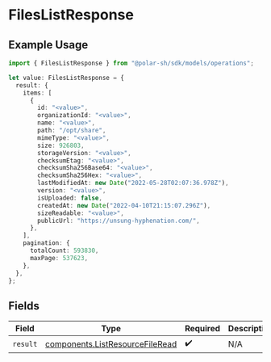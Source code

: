 # FilesListResponse

## Example Usage

```typescript
import { FilesListResponse } from "@polar-sh/sdk/models/operations";

let value: FilesListResponse = {
  result: {
    items: [
      {
        id: "<value>",
        organizationId: "<value>",
        name: "<value>",
        path: "/opt/share",
        mimeType: "<value>",
        size: 926803,
        storageVersion: "<value>",
        checksumEtag: "<value>",
        checksumSha256Base64: "<value>",
        checksumSha256Hex: "<value>",
        lastModifiedAt: new Date("2022-05-28T02:07:36.978Z"),
        version: "<value>",
        isUploaded: false,
        createdAt: new Date("2022-04-10T21:15:07.296Z"),
        sizeReadable: "<value>",
        publicUrl: "https://unsung-hyphenation.com/",
      },
    ],
    pagination: {
      totalCount: 593830,
      maxPage: 537623,
    },
  },
};
```

## Fields

| Field                                                                              | Type                                                                               | Required                                                                           | Description                                                                        |
| ---------------------------------------------------------------------------------- | ---------------------------------------------------------------------------------- | ---------------------------------------------------------------------------------- | ---------------------------------------------------------------------------------- |
| `result`                                                                           | [components.ListResourceFileRead](../../models/components/listresourcefileread.md) | :heavy_check_mark:                                                                 | N/A                                                                                |